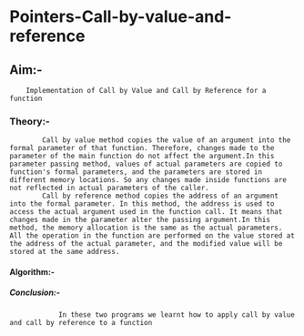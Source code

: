 # Pointers-Call-by-value-and-reference
## Aim:-
        Implementation of Call by Value and Call by Reference for a function
### Theory:-
            Call by value method copies the value of an argument into the formal parameter of that function. Therefore, changes made to the parameter of the main function do not affect the argument.In this parameter passing method, values of actual parameters are copied to function's formal parameters, and the parameters are stored in different memory locations. So any changes made inside functions are not reflected in actual parameters of the caller.
            Call by reference method copies the address of an argument into the formal parameter. In this method, the address is used to access the actual argument used in the function call. It means that changes made in the parameter alter the passing argument.In this method, the memory allocation is the same as the actual parameters. All the operation in the function are performed on the value stored at the address of the actual parameter, and the modified value will be stored at the same address.
#### Algorithm:-

##### Conclusion:-
                In these two programs we learnt how to apply call by value and call by reference to a function
            
